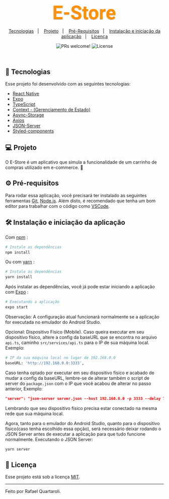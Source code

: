 <h1 align="center">
    <img alt="E-Store" title="E-Store" src=".github/logo.svg" width="200" />
</h1>

<p align="center">
  <a href="#-tecnologias">Tecnologias</a>&nbsp;&nbsp;&nbsp;|&nbsp;&nbsp;&nbsp;
  <a href="#-projeto">Projeto</a>&nbsp;&nbsp;&nbsp;|&nbsp;&nbsp;&nbsp;
  <a href="#️-pré-requisitos">Pré-Requisitos</a>&nbsp;&nbsp;&nbsp;|&nbsp;&nbsp;&nbsp;
  <a href="#-instalação-e-iniciação-da-aplicação">Instalação e iniciação da aplicação</a>&nbsp;&nbsp;&nbsp;|&nbsp;&nbsp;&nbsp;
  <a href="#memo-licença">Licença</a>
</p>

<p align="center">
 <img src="https://img.shields.io/static/v1?label=PRs&message=welcome&color=FF9000&labelColor=000000" alt="PRs welcome!" />

  <img alt="License" src="https://img.shields.io/static/v1?label=license&message=MIT&color=FF9000&labelColor=000000">
</p>

<br>

## 🚀 Tecnologias

Esse projeto foi desenvolvido com as seguintes tecnologias:

- [React Native](https://facebook.github.io/react-native/)
- [Expo](https://expo.io/)
- [TypeScript](https://www.typescriptlang.org/)
- [Context - (Gerenciamento de Estado)](https://pt-br.reactjs.org/docs/context.html)
- [Async-Storage](https://github.com/react-native-async-storage/async-storage)
- [Axios](https://github.com/axios/axios)
- [JSON-Server](https://github.com/typicode/json-server)
- [Styled-components](https://styled-components.com/)

## 💻 Projeto

O E-Store é um aplicativo que simula a funcionalidade de um carrinho de compras utilizado em e-commerce. 🛒

## ⚙️ Pré-requisitos

Para rodar essa aplicação, você precisará ter instalado as seguintes ferramentas [Git](https://git-scm.com), [Node.js](https://nodejs.org/en/). Além disto, é recomendado que tenha um bom editor para trabalhar com o código como [VSCode](https://code.visualstudio.com/).

## 🛠 Instalação e iniciação da aplicação

Com [npm](https://www.npmjs.com/) :

```bash
# Instale as dependências
npm install
```

Ou com [yarn](https://yarnpkg.com/) :

```bash
# Instale as dependências
yarn install
```
Após instalar as dependências, você já pode estar iniciando a aplicação com [Expo](https://expo.io/) :

```bash
# Executando a aplicação
expo start
```

Observação: A configuração atual funcionará normalmente se a aplicação for executada no emulador do Android Studio.

Opcional: Dispositivo Físico (Mobile).
Caso queira executar em seu dispositivo físico, altere a config da baseURL que se encontra no arquivo `api.ts`, caminho `src/services/api.ts` para o IP de sua máquina local.
Exemplo: 
```bash
# IP da sua máquina local no lugar de 192.168.0.0
baseURL: 'http://192.168.0.0:3333',
```
Caso tenha optado por executar em seu dispositivo físico e acabado de mudar a config da baseURL, lembre-se de alterar também o script de server do `package.json` com o IP que você acabou de alterar no passo anterior,
Exemplo:
```json
"server": "json-server server.json --host 192.168.0.0 -p 3333 --delay 700"
```
Lembrando que seu dispositivo físico precisa estar conectado na mesma rede que sua máquina local.

Agora, tanto para o emulador do Android Studio, quanto para o dispositivo físico(caso tenha escolhido essa opção), será necessário deixar rodando o JSON Server antes de executar a aplicação para que tudo funcione normalmente.
Executando o JSON Server:
```bash
yarn server
```

## :memo: Licença

Esse projeto está sob a licença [MIT](LICENSE.md).

---

Feito por Rafael Quartaroli.
